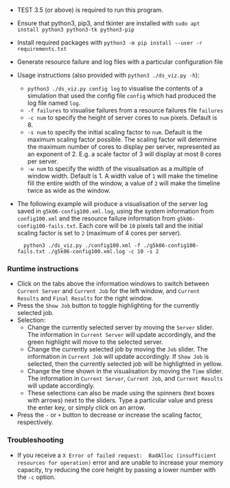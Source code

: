- TEST 3.5 (or above) is required to run this program.
- Ensure that python3, pip3, and tkinter are installed with `sudo apt install python3 python3-tk python3-pip`
- Install required packages with `python3 -m pip install --user -r requirements.txt`
- Generate resource failure and log files with a particular configuration file
- Usage instructions (also provided with `python3 ./ds_viz.py -h`):
    - `python3 ./ds_viz.py config log` to visualise the contents of a simulation that used the
    config file `config` which had produced the log file named `log`.
    - `-f failures` to visualise failures from a resource failures file `failures`
    - `-c num` to specify the height of server cores to `num` pixels. Default is 8.
    - `-s num` to specify the initial scaling factor to `num`. Default is the maximum scaling factor possible.
    The scaling factor will determine the maximum number of cores to display per server, represented as an exponent
    of 2. E.g. a scale factor of 3 will display at most 8 cores per server.
    - `-w num` to specify the width of the visualisation as a multiple of window width. Default is 1. A width value
    of `1` will make the timeline fill the entire width of the window, a value of `2` will make the timeline twice
    as wide as the window.
- The following example will produce a visualisation of the server log saved in `g5k06-config100.xml.log`, using
the system information from `config100.xml` and the resource failure information from `g5k06-config100-fails.txt`.
Each core will be `10` pixels tall and the initial scaling factor is set to `2` (maximum of 4 cores per server).

        python3 ./ds_viz.py ./config100.xml -f ./g5k06-config100-fails.txt ./g5k06-config100.xml.log -c 10 -s 2

### Runtime instructions
- Click on the tabs above the information windows to switch between `Current Server` and `Current Job` for
the left window, and `Current Results` and `Final Results` for the right window.
- Press the `Show Job` button to toggle highlighting for the currently selected job.
- Selection:
    - Change the currently selected server by moving the `Server` slider. The information in `Current Server` will
    update accordingly, and the green highlight will move to the selected server.
    - Change the currently selected job by moving the `Job` slider. The information in `Current Job` will
    update accordingly. If `Show Job` is selected, then the currently selected job will be highlighted in yellow.
    - Change the time shown in the visualisation by moving the `Time` slider. The information in `Current Server`,
    `Current Job`, and `Current Results` will update accordingly.
    - These selections can also be made using the spinners (text boxes with arrows) next to the sliders. Type a
    particular value and press the enter key, or simply click on an arrow.
- Press the `-` or `+` button to decrease or increase the scaling factor, respectively.

### Troubleshooting
- If you receive a `X Error of failed request:  BadAlloc (insufficient resources for operation)` error and are
unable to increase your memory capacity, try reducing the core height by passing a lower number with the `-c`
option.